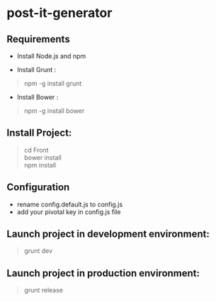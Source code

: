 # post-it-generator

## Requirements
* Install Node.js and npm

* Install Grunt :
> npm -g install grunt

* Install Bower :
> npm -g install bower

## Install Project:
> cd Front    
> bower install   
> npm install   

## Configuration 
* rename config.default.js to config.js
* add your pivotal key in config.js file

## Launch project in development environment:
> grunt dev 

## Launch project in production environment:
> grunt release



